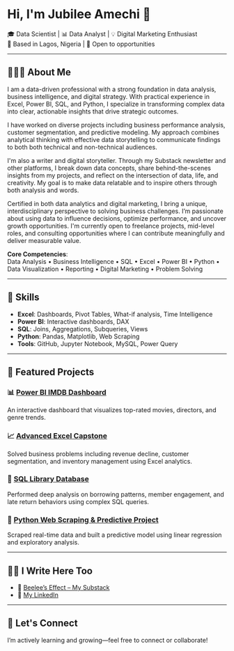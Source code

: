 # Hi, I'm Jubilee Amechi 👋

🎓 Data Scientist | 📊 Data Analyst | 💡 Digital Marketing Enthusiast  
📍 Based in Lagos, Nigeria | 💼 Open to opportunities  

---

## 👩🏽‍💻 About Me

I am a data-driven professional with a strong foundation in data analysis, business intelligence, and digital strategy. With practical experience in Excel, Power BI, SQL, and Python, I specialize in transforming complex data into clear, actionable insights that drive strategic outcomes.

I have worked on diverse projects including business performance analysis, customer segmentation, and predictive modeling. My approach combines analytical thinking with effective data storytelling to communicate findings to both both technical and non-technical audiences.

I'm also a writer and digital storyteller. Through my Substack newsletter and other platforms, I break down data concepts, share behind-the-scenes insights from my projects, and reflect on the intersection of data, life, and creativity. My goal is to make data relatable and to inspire others through both analysis and words.

Certified in both data analytics and digital marketing, I bring a unique, interdisciplinary perspective to solving business challenges. I’m passionate about using data to influence decisions, optimize performance, and uncover growth opportunities. I'm currently open to freelance projects, mid-level roles, and consulting opportunities where I can contribute meaningfully and deliver measurable value.


**Core Competencies**:  
Data Analysis • Business Intelligence • SQL • Excel • Power BI • Python • Data Visualization • Reporting • Digital Marketing • Problem Solving


---

## 💼 Skills

- **Excel**: Dashboards, Pivot Tables, What-if analysis, Time Intelligence
- **Power BI**: Interactive dashboards, DAX
- **SQL**: Joins, Aggregations, Subqueries, Views
- **Python**: Pandas, Matplotlib, Web Scraping
- **Tools**: GitHub, Jupyter Notebook, MySQL, Power Query

---

## 📂 Featured Projects

### 📊 [Power BI IMDB Dashboard](https://github.com/jubileeamechi/PowerBI-Projects)
An interactive dashboard that visualizes top-rated movies, directors, and genre trends.

### 📈 [Advanced Excel Capstone](https://github.com/jubileeamechi/Advanced_Excel_Projects)
Solved business problems including revenue decline, customer segmentation, and inventory management using Excel analytics.

### 🧠 [SQL Library Database](https://github.com/jubileeamechi/library-database-sql-analysis)
Performed deep analysis on borrowing patterns, member engagement, and late return behaviors using complex SQL queries.

### 🐍 [Python Web Scraping & Predictive Project](https://github.com/jubileeamechi/jubileeamechi-Python-Data-Science-Projects)
Scraped real-time data and built a predictive model using linear regression and exploratory analysis.

---

## ✍🏽 I Write Here Too

- 💌 [Beelee’s Effect – My Substack](https://substack.com/@beeleeinmotion)
- 💼 [My LinkedIn](https://ng.linkedin.com/in/jubilee-amechi-523b9425b)

---

## 🤝 Let's Connect

I’m actively learning and growing—feel free to connect or collaborate!

